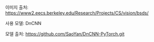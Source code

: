 이미지 출처: https://www2.eecs.berkeley.edu/Research/Projects/CS/vision/bsds/

사용 모델: DnCNN

모델 출처: https://github.com/SaoYan/DnCNN-PyTorch.git
